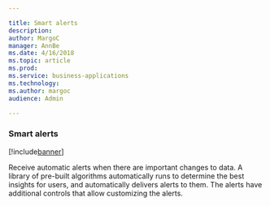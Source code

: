 ```yaml
---

title: Smart alerts
description: 
author: MargoC
manager: AnnBe
ms.date: 4/16/2018
ms.topic: article
ms.prod: 
ms.service: business-applications
ms.technology: 
ms.author: margoc
audience: Admin

---
```

### Smart alerts

[!include[banner](../../includes/banner.md)]




Receive automatic alerts when there are important changes to data. A library of
pre-built algorithms automatically runs to determine the best insights for
users, and automatically delivers alerts to them. The alerts have additional
controls that allow customizing the alerts.
